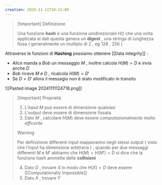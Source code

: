 ```yaml
---
creation: 2024-11-11T10:13:00
---
```

>[!important] Definizione
>
>Una funzione **hash** è una funzione unidirezionale $H()$ che una volta applicata ai dati questa genera un **digest** , una stringa di lunghezza fissa ( generalmente un multiplo di $2$ , eg $128$ , $256$ ) 

Attraverso le funzioni di **Hashing** possiamo ottenere [[Data integrity]] :
+ *Alice* manda a *Bob* un messaggio $M$ , inoltre calcola $H(M)=D$ e invia anche $D$
+ *Bob* riceve $M$ e $D$ , ricalcola $H(M)=D'$ 
+ Se $D=D'$ allora il messagio non è stato modificato in transito 

![[Pasted image 20241111124718.png]]

>[!important] Proprietà
>1. L'*input* $M$ può essere di dimensione qualsiasi
>2. L'*output* deve essere di dimensione fissata
>3. Dato $M$ , calcolare $H(M)$ deve essere *computazionalmente* molto *efficente* 
>>[!warning] 
>>
>>Per definizione differenti input mapperanno negli stessi output ( visto che l'input ha dimensione arbitraria ) , quando per due messaggi differenti $M$ e $M'$ abbiamo che $H(M)=H(M')=D$  si dice che la funzione hash ammette delle **collisioni**
>
>4. Dato $D$ , trovare $X$ in modo che $H(X)=D$ deve essere [[Computationally Impossible]]
>5. Dato $X$ , trovare $Y$